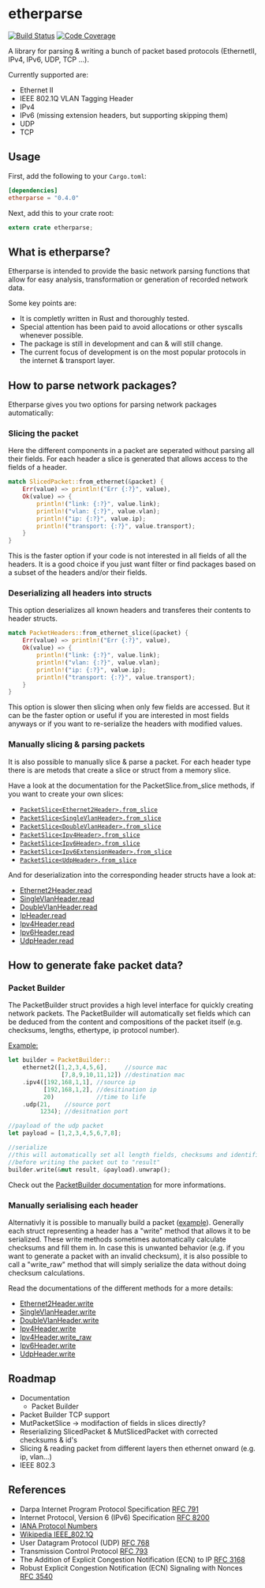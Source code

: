 # etherparse
[![Build Status][build_badge]][build_status]
[![Code Coverage][coverage_badge]][coverage_report]

A library for parsing & writing a bunch of packet based protocols (EthernetII, IPv4, IPv6, UDP, TCP ...).

Currently supported are:
* Ethernet II
* IEEE 802.1Q VLAN Tagging Header
* IPv4
* IPv6 (missing extension headers, but supporting skipping them)
* UDP
* TCP

## Usage

First, add the following to your `Cargo.toml`:

```toml
[dependencies]
etherparse = "0.4.0"
```

Next, add this to your crate root:

```rust
extern crate etherparse;
```

## What is etherparse?
Etherparse is intended to provide the basic network parsing functions that allow for easy analysis, transformation or generation of recorded network data. 

Some key points are:

* It is completly written in Rust and thoroughly tested.
* Special attention has been paid to avoid allocations or other syscalls whenever possible.
* The package is still in development and can & will still change. 
* The current focus of development is on the most popular protocols in the internet & transport layer.

## How to parse network packages?
Etherparse gives you two options for parsing network packages automatically:

### Slicing the packet
Here the different components in a packet are seperated without parsing all their fields. For each header a slice is generated that allows access to the fields of a header.
```rust
match SlicedPacket::from_ethernet(&packet) {
    Err(value) => println!("Err {:?}", value),
    Ok(value) => {
        println!("link: {:?}", value.link);
        println!("vlan: {:?}", value.vlan);
        println!("ip: {:?}", value.ip);
        println!("transport: {:?}", value.transport);
    }
}
```
This is the faster option if your code is not interested in all fields of all the headers. It is a good choice if you just want filter or find packages based on a subset of the headers and/or their fields.

### Deserializing all headers into structs
This option deserializes all known headers and transferes their contents to header structs.
```rust
match PacketHeaders::from_ethernet_slice(&packet) {
    Err(value) => println!("Err {:?}", value),
    Ok(value) => {
        println!("link: {:?}", value.link);
        println!("vlan: {:?}", value.vlan);
        println!("ip: {:?}", value.ip);
        println!("transport: {:?}", value.transport);
    }
}
```
This option is slower then slicing when only few fields are accessed. But it can be the faster option or useful if you are interested in most fields anyways or if you want to re-serialize the headers with modified values.

### Manually slicing & parsing packets
It is also possible to manually slice & parse a packet. For each header type there is are metods that create a slice or struct from a memory slice. 

Have a look at the documentation for the PacketSlice<T>.from_slice methods, if you want to create your own slices:

* [`PacketSlice<Ethernet2Header>.from_slice`](https://docs.rs/etherparse/~0/etherparse/struct.PacketSlice.html#method.from_slice)
* [`PacketSlice<SingleVlanHeader>.from_slice`](https://docs.rs/etherparse/~0/etherparse/struct.PacketSlice.html#method.from_slice-1)
* [`PacketSlice<DoubleVlanHeader>.from_slice`](https://docs.rs/etherparse/~0/etherparse/struct.PacketSlice.html#method.from_slice-2)
* [`PacketSlice<Ipv4Header>.from_slice`](https://docs.rs/etherparse/~0/etherparse/struct.PacketSlice.html#method.from_slice-3)
* [`PacketSlice<Ipv6Header>.from_slice`](https://docs.rs/etherparse/~0/etherparse/struct.PacketSlice.html#method.from_slice-4)
* [`PacketSlice<Ipv6ExtensionHeader>.from_slice`](https://docs.rs/etherparse/~0/etherparse/struct.PacketSlice.html#method.from_slice-5)
* [`PacketSlice<UdpHeader>.from_slice`](https://docs.rs/etherparse/~0/etherparse/struct.PacketSlice.html#method.from_slice-6)

And for deserialization into the corresponding header structs have a look at:

* [Ethernet2Header.read](https://docs.rs/etherparse/~0/etherparse/struct.Ethernet2Header.html#method.read)
* [SingleVlanHeader.read](https://docs.rs/etherparse/~0/etherparse/struct.SingleVlanHeader.html#method.read)
* [DoubleVlanHeader.read](https://docs.rs/etherparse/~0/etherparse/struct.DoubleVlanHeader.html#method.read)
* [IpHeader.read](https://docs.rs/etherparse/~0/etherparse/enum.IpHeader.html#method.read)
* [Ipv4Header.read](https://docs.rs/etherparse/~0/etherparse/struct.Ipv4Header.html#method.read)
* [Ipv6Header.read](https://docs.rs/etherparse/~0/etherparse/struct.Ipv6Header.html#method.read)
* [UdpHeader.read](https://docs.rs/etherparse/~0/etherparse/struct.UdpHeader.html#method.read)

## How to generate fake packet data?
### Packet Builder
The PacketBuilder struct provides a high level interface for quickly creating network packets. The PacketBuilder will automatically set fields which can be deduced from the content and compositions of the packet itself (e.g. checksums, lengths, ethertype, ip protocol number).

[Example:](examples/write_udp.rs)
```rust
let builder = PacketBuilder::
    ethernet2([1,2,3,4,5,6],     //source mac
               [7,8,9,10,11,12]) //destination mac
    .ipv4([192,168,1,1], //source ip
          [192,168,1,2], //desitination ip
          20)            //time to life
    .udp(21,    //source port 
         1234); //desitnation port

//payload of the udp packet
let payload = [1,2,3,4,5,6,7,8];

//serialize
//this will automatically set all length fields, checksums and identifiers (ethertype & protocol)
//before writing the packet out to "result"
builder.write(&mut result, &payload).unwrap();
```

Check out the [PacketBuilder documentation](https://docs.rs/etherparse/~0/etherparse/struct.PacketBuilder.html) for more informations.

### Manually serialising each header
Alternativly it is possible to manually build a packet ([example](examples/write_ipv4_udp.rs)). Generally each struct representing a header has a "write" method that allows it to be serialized. These write methods sometimes automatically calculate checksums and fill them in. In case this is unwanted behavior (e.g. if you want to generate a packet with an invalid checksum), it is also possible to call a "write_raw" method that will simply serialize the data without doing checksum calculations.

Read the documentations of the different methods for a more details:

* [Ethernet2Header.write](https://docs.rs/etherparse/~0/etherparse/struct.Ethernet2Header.html#method.write)
* [SingleVlanHeader.write](https://docs.rs/etherparse/~0/etherparse/struct.SingleVlanHeader.html#method.write)
* [DoubleVlanHeader.write](https://docs.rs/etherparse/~0/etherparse/struct.DoubleVlanHeader.html#method.write)
* [Ipv4Header.write](https://docs.rs/etherparse/~0/etherparse/struct.Ipv4Header.html#method.write)
* [Ipv4Header.write_raw](https://docs.rs/etherparse/~0/etherparse/struct.Ipv4Header.html#method.write_raw)
* [Ipv6Header.write](https://docs.rs/etherparse/~0/etherparse/struct.Ipv6Header.html#method.write)
* [UdpHeader.write](https://docs.rs/etherparse/~0/etherparse/struct.UdpHeader.html#method.write)

## Roadmap
* Documentation
  * Packet Builder
* Packet Builder TCP support
* MutPacketSlice -> modifaction of fields in slices directly?
* Reserializing SlicedPacket & MutSlicedPacket with corrected checksums & id's
* Slicing & reading packet from different layers then ethernet onward (e.g. ip, vlan...)
* IEEE 802.3

## References
* Darpa Internet Program Protocol Specification [RFC 791](https://tools.ietf.org/html/rfc791)
* Internet Protocol, Version 6 (IPv6) Specification [RFC 8200](https://tools.ietf.org/html/rfc8200)
* [IANA Protocol Numbers](https://www.iana.org/assignments/protocol-numbers/protocol-numbers.xhtml)
* [Wikipedia IEEE_802.1Q](https://en.wikipedia.org/w/index.php?title=IEEE_802.1Q&oldid=820983900)
* User Datagram Protocol (UDP) [RFC 768](https://tools.ietf.org/html/rfc768)
* Transmission Control Protocol [RFC 793](https://tools.ietf.org/html/rfc793)
* The Addition of Explicit Congestion Notification (ECN) to IP [RFC 3168](https://tools.ietf.org/html/rfc3168)
* Robust Explicit Congestion Notification (ECN) Signaling with Nonces [RFC 3540](https://tools.ietf.org/html/rfc3540)

[build_badge]: https://travis-ci.org/JulianSchmid/etherparse.svg?branch=master
[build_status]: https://travis-ci.org/JulianSchmid/etherparse
[coverage_badge]: https://codecov.io/gh/JulianSchmid/etherparse/branch/master/graph/badge.svg
[coverage_report]: https://codecov.io/gh/JulianSchmid/etherparse/branch/master
